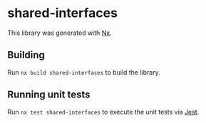 # shared-interfaces

This library was generated with [Nx](https://nx.dev).

## Building

Run `nx build shared-interfaces` to build the library.

## Running unit tests

Run `nx test shared-interfaces` to execute the unit tests via [Jest](https://jestjs.io).

